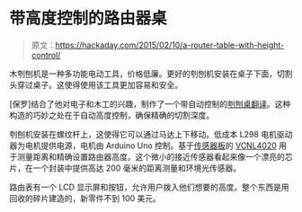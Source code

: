 # 带高度控制的路由器桌

> 原文：<https://hackaday.com/2015/02/10/a-router-table-with-height-control/>

木刳刨机是一种多功能电动工具，价格低廉。更好的刳刨机安装在桌子下面，切割头穿过桌子。这使得使用该工具更加容易和安全。

[保罗]结合了他对电子和木工的兴趣，制作了一个带自动控制的[刳刨桌](http://hiramhouse.blogspot.be/p/v-behaviorurldefaultvmlo.html)[翻译](https://translate.google.ca/translate?sl=auto&tl=en&js=y&prev=_t&hl=en&ie=UTF-8&u=http%3A%2F%2Fhiramhouse.blogspot.be%2Fp%2Fv-behaviorurldefaultvmlo.html&edit-text=&act=url)。这种构造的巧妙之处在于自动高度控制，确保精确的切割深度。

刳刨机安装在螺纹杆上，这使得它可以通过马达上下移动。低成本 L298 电机驱动器为电机提供电源，电机由 Arduino Uno 控制。基于[传感器板](https://www.tindie.com/products/BBTech/vcnl4020-proximity-and-ambient-light-module/)的 [VCNL4020](http://www.vishay.com/optical-sensors/list/product-83476/) 用于测量距离和精确设置路由器高度。这个微小的接近传感器看起来像一个漂亮的芯片，在一个封装中提供高达 200 毫米的距离测量和环境光传感器。

路由表有一个 LCD 显示屏和按钮，允许用户拨入他们想要的高度。整个东西是用回收的碎片建造的，新零件不到 100 美元。